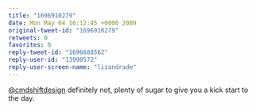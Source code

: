 ```yaml
---
title: "1696910279"
date: Mon May 04 16:12:45 +0000 2009
original-tweet-id: "1696910279"
retweets: 0
favorites: 0
reply-tweet-id: "1696688562"
reply-user-id: "13990572"
reply-user-screen-name: "lizandrade"
---
```

<a href="https://twitter.com/cmdshiftdesign">@cmdshiftdesign</a> definitely not, plenty of sugar to give you a kick start to the day.
